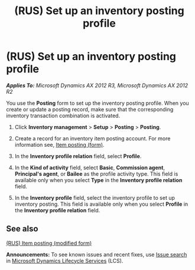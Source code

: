 ﻿---
title: (RUS) Set up an inventory posting profile
TOCTitle: (RUS) Set up an inventory posting profile
ms:assetid: b658f113-cabe-4876-b879-fc47b41d25a4
ms:mtpsurl: https://technet.microsoft.com/en-us/library/JJ733274(v=AX.60)
ms:contentKeyID: 49685240
ms.date: 04/18/2014
mtps_version: v=AX.60
---

# (RUS) Set up an inventory posting profile 


_**Applies To:** Microsoft Dynamics AX 2012 R3, Microsoft Dynamics AX 2012 R2_

You use the **Posting** form to set up the inventory posting profile. When you create or update a posting record, make sure that the corresponding inventory transaction combination is activated.

1.  Click **Inventory management** \> **Setup** \> **Posting** \> **Posting**.

2.  Create a record for an inventory item posting account. For more information see, [Item posting (form)](https://technet.microsoft.com/en-us/library/aa589971\(v=ax.60\)).

3.  In the **Inventory profile relation** field, select **Profile**.

4.  In the **Kind of activity** field, select **Basic**, **Commission agent**, **Principal's agent**, or **Bailee** as the profile activity type. This field is available only when you select **Type** in the **Inventory profile relation** field.

5.  In the **Inventory profile** field, select the inventory profile to set up inventory posting. This field is available only when you select **Profile** in the **Inventory profile relation** field.

## See also

[(RUS) Item posting (modified form)](https://technet.microsoft.com/en-us/library/jj733204\(v=ax.60\))

  
**Announcements:** To see known issues and recent fixes, use [Issue search](http://go.microsoft.com/fwlink/?linkid=389258) in [Microsoft Dynamics Lifecycle Services](http://go.microsoft.com/fwlink/?linkid=306505) (LCS).

